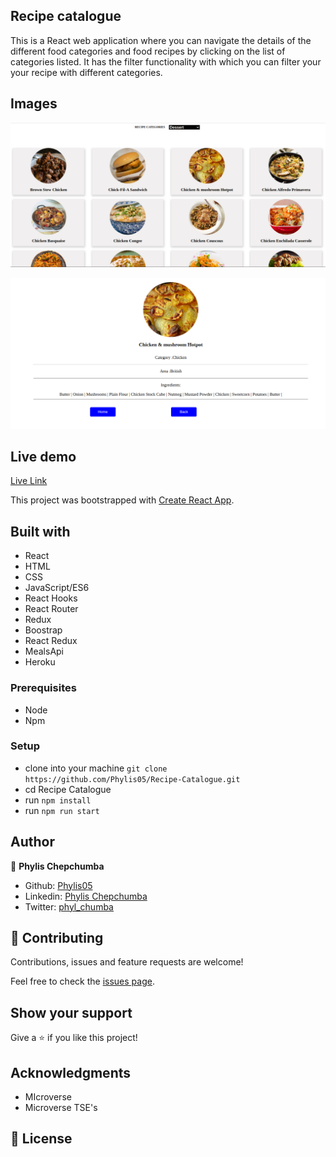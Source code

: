 ## Recipe catalogue

This is a React web application where you can navigate the details of the different food categories and food recipes by clicking on the list of categories listed. It has the filter functionality with which you can filter your your recipe with different categories.

## Images
![recipe](./images/app.png)

![food](./images/app2.png)

## Live demo
[Live Link](https://phyl-recipe-book.herokuapp.com/)

This project was bootstrapped with [Create React App](https://github.com/facebook/create-react-app).

## Built with
- React
- HTML
- CSS
- JavaScript/ES6
- React Hooks
- React Router
- Redux
- Boostrap
- React Redux
- MealsApi
- Heroku

### Prerequisites

- Node
- Npm

### Setup

- clone into your machine `git clone https://github.com/Phylis05/Recipe-Catalogue.git`
- cd Recipe Catalogue
- run `npm install`
- run `npm run start`

## Author

👤 **Phylis Chepchumba**

- Github: [Phylis05](https://github.com/phylis05)
- Linkedin: [Phylis Chepchumba](https://linkedin.com/phylis-chepchumba)
- Twitter: [phyl_chumba](https://twitter.com/phyl_chumba)
## 🤝 Contributing

Contributions, issues and feature requests are welcome!

Feel free to check the [issues page](https://github.com/Phylis05/Recipe-Catalogue/issues).

## Show your support

Give a ⭐️ if you like this project!

## Acknowledgments

- MIcroverse
- Microverse TSE's

## 📝 License

